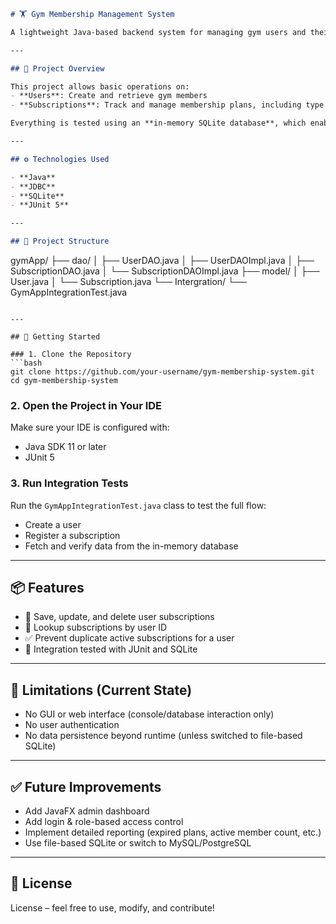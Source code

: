 ```markdown
# 🏋️ Gym Membership Management System

A lightweight Java-based backend system for managing gym users and their subscriptions. This project is designed to demonstrate clean separation of concerns using DAO interfaces, SQLite integration for persistence, and integration tests using JUnit.

---

## 📌 Project Overview

This project allows basic operations on:
- **Users**: Create and retrieve gym members
- **Subscriptions**: Track and manage membership plans, including type and status

Everything is tested using an **in-memory SQLite database**, which enables fast and isolated integration tests.

---

## ⚙️ Technologies Used

- **Java**
- **JDBC**
- **SQLite**
- **JUnit 5**

---

## 📁 Project Structure

```

gymApp/
├── dao/
│   ├── UserDAO.java
│   ├── UserDAOImpl.java
│   ├── SubscriptionDAO.java
│   └── SubscriptionDAOImpl.java
├── model/
│   ├── User.java
│   └── Subscription.java
└── Intergration/
└── GymAppIntegrationTest.java

````

---

## 🚀 Getting Started

### 1. Clone the Repository
```bash
git clone https://github.com/your-username/gym-membership-system.git
cd gym-membership-system
````

### 2. Open the Project in Your IDE

Make sure your IDE is configured with:

* Java SDK 11 or later
* JUnit 5

### 3. Run Integration Tests

Run the `GymAppIntegrationTest.java` class to test the full flow:

* Create a user
* Register a subscription
* Fetch and verify data from the in-memory database

---

## 📦 Features

* 🔄 Save, update, and delete user subscriptions
* 🔎 Lookup subscriptions by user ID
* ✅ Prevent duplicate active subscriptions for a user
* 🧪 Integration tested with JUnit and SQLite

---

## 📌 Limitations (Current State)

* No GUI or web interface (console/database interaction only)
* No user authentication
* No data persistence beyond runtime (unless switched to file-based SQLite)

---

## ✅ Future Improvements

* Add JavaFX admin dashboard
* Add login & role-based access control
* Implement detailed reporting (expired plans, active member count, etc.)
* Use file-based SQLite or switch to MySQL/PostgreSQL

---

## 📄 License

License – feel free to use, modify, and contribute!

```
